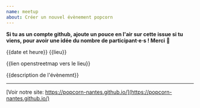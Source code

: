 ```yaml
---
name: meetup
about: Créer un nouvel évènement popcorn
---
```


**Si tu as un compte github, ajoute un pouce en l'air sur cette issue si tu viens, pour avoir une idée du nombre de participant·e·s ! Merci** 💚 

{{date et heure}} {{lieu}}

{{lien openstreetmap vers le lieu}}

{{description de l'évènemnt}}


<hr />

[Voir notre site: https://popcorn-nantes.github.io/](https://popcorn-nantes.github.io/)


